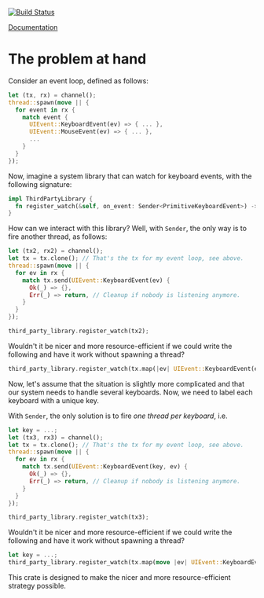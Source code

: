 [![Build Status](https://api.travis-ci.org/Yoric/channels.rs.svg?branch=master)](https://travis-ci.org/Yoric/channels.rs)

[Documentation](http://yoric.github.io/channels.rs/doc/transformable_channels/)

# The problem at hand

Consider an event loop, defined as follows:

```rust
let (tx, rx) = channel();
thread::spawn(move || {
  for event in rx {
    match event {
      UIEvent::KeyboardEvent(ev) => { ... },
      UIEvent::MouseEvent(ev) => { ... },
      ...
    }
  }
});
```

Now, imagine a system library that can watch for keyboard events, with the following signature:

```rust
impl ThirdPartyLibrary {
  fn register_watch(&self, on_event: Sender<PrimitiveKeyboardEvent>) -> ...;
}
```

How can we interact with this library? Well, with `Sender`, the only way is to fire another
thread, as follows:

```rust
let (tx2, rx2) = channel();
let tx = tx.clone(); // That's the tx for my event loop, see above.
thread::spawn(move || {
  for ev in rx {
    match tx.send(UIEvent::KeyboardEvent(ev) {
      Ok(_) => {},
      Err(_) => return, // Cleanup if nobody is listening anymore.
    }
  }
});

third_party_library.register_watch(tx2);
```

Wouldn't it be nicer and more resource-efficient if we could write the following and have it
work without spawning a thread?

```rust
third_party_library.register_watch(tx.map(|ev| UIEvent::KeyboardEvent(ev)));
```

Now, let's assume that the situation is slightly more complicated and that our system needs
to handle several keyboards. Now, we need to label each keyboard with a unique key.

With `Sender`, the only solution is to fire *one thread per keyboard*, i.e.

```rust
let key = ...;
let (tx3, rx3) = channel();
let tx = tx.clone(); // That's the tx for my event loop, see above.
thread::spawn(move || {
  for ev in rx {
    match tx.send(UIEvent::KeyboardEvent(key, ev) {
      Ok(_) => {},
      Err(_) => return, // Cleanup if nobody is listening anymore.
    }
  }
});

third_party_library.register_watch(tx3);
```

Wouldn't it be nicer and more resource-efficient if we could write the following and have it
work without spawning a thread?

```rust
let key = ...;
third_party_library.register_watch(tx.map(move |ev| UIEvent::KeyboardEvent(key, ev)));
```

This crate is designed to make the nicer and more resource-efficient strategy possible.


